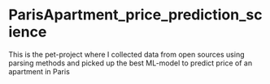 # ParisApartment_price_prediction_science
This is the pet-project where I collected data from open sources using parsing methods and picked up the best ML-model to predict price of an apartment in Paris
